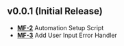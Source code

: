 ## v0.0.1 (Initial Release)
* [**MF-2**](https://daniel-hengyu-xiang.atlassian.net/browse/MF-2) Automation Setup Script
* [**MF-3**](https://daniel-hengyu-xiang.atlassian.net/browse/MF-3) Add User Input Error Handler